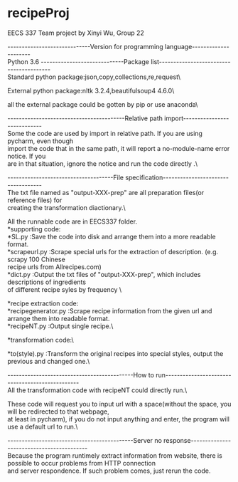 # recipeProj
EECS 337 Team project by Xinyi Wu, Group 22

-----------------------------Version for programming language---------------------\
Python 3.6
-----------------------------Package list----------------------------------------\
Standard python package:json,copy,collections,re,request\\

External python package:nltk 3.2.4,beautifulsoup4 4.6.0\\

all the external package could be gotten by pip or use anaconda\\

-----------------------------------------Relative path import----------------------------\
Some the code are used by import in relative path. If you are using pycharm, even though \
import the code that in the same path, it will report a no-module-name error notice. If you \
are in that situation, ignore the notice and run the code directly .\\

-------------------------------------File specification-----------------------------------\
The txt file named as "output-XXX-prep" are all preparation files(or reference files) for \
creating the transformation diactionary.\\

All the runnable code are in EECS337 folder.\
*supporting code:\
    *SL.py :Save the code into disk and arrange them into a more readable format.\
    *scrapeurl.py :Scrape special urls for the extraction of description. (e.g. scrapy 100 Chinese \
    recipe urls from Allrecipes.com)\
    *dict.py :Output the txt files of "output-XXX-prep", which includes descriptions of ingredients\
    of different recipe syles by frequency \
    
*recipe extraction code:\
  *recipegenerator.py :Scrape recipe information from the given url and arrange them into readable format.\
  *recipeNT.py :Output single recipe.\\
  
*transformation code:\

  *to(style).py :Transform the original recipes into special styles, output the previous and changed one.\\
  
--------------------------------------------How to run------------------------------------------------\
All the transformation code with recipeNT could directly run.\

These code will request you to input url with a space(without the space, you will be redirected to that webpage,\
at least in pycharm), if you do not input anything and enter, the program will use a default url to run.\\

--------------------------------------------Server no response------------------------------------------\
Because the program runtimely extract information from website, there is possible to occur problems from HTTP connection \
and server respondence. If such problem comes, just rerun the code.
